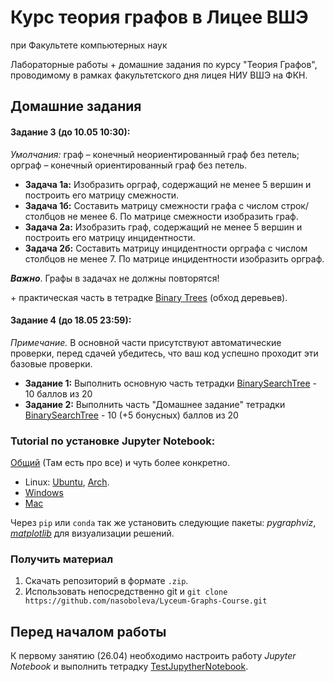 # Курс теория графов в Лицее ВШЭ
при Факультете компьютерных наук

Лабораторные работы + домашние задания по курсу "Теория Графов", проводимому в рамках факультетского дня лицея НИУ ВШЭ на ФКН.

## Домашние задания

#### Задание 3 (до 10.05 10:30):
 _Умолчания:_ граф – конечный неориентированный граф без петель; орграф – конечный ориентированный граф без петель.
* __Задача 1а:__ Изобразить орграф, содержащий не менее 5 вершин и построить его матрицу смежности.
* __Задача 1б:__ Составить матрицу смежности графа с числом строк/столбцов не менее 6. По матрице смежности изобразить граф.
* __Задача 2а:__ Изобразить граф, содержащий не менее 5 вершин и построить его матрицу инцидентности.
* __Задача 2б:__ Составить матрицу инцидентности орграфа с числом столбцов не менее 7. По матрице инцидентности изобразить орграф.

__*Важно*__. Графы в задачах не должны повторятся!

\+ практическая часть в тетрадке [Binary Trees](https://github.com/nasoboleva/Lyceum-Graphs-Course/blob/master/labs/BinaryTrees.ipynb) (обход деревьев).

#### Задание 4 (до 18.05 23:59):
_Примечание._ В основной части присутствуют автоматические проверки, перед сдачей убедитесь, что ваш код успешно проходит эти базовые проверки.
* __Задание 1:__ Выполнить основную часть тетрадки [BinarySearchTree](https://github.com/nasoboleva/Lyceum-Graphs-Course/blob/master/labs/BinarySearchTree.ipynb) - 10 баллов из 20
* __Задание 2:__ Выполнить часть "Домашнее задание" тетрадки [BinarySearchTree](https://github.com/nasoboleva/Lyceum-Graphs-Course/blob/master/labs/BinarySearchTree.ipynb) - 10 (+5 бонусных) баллов из 20

### Tutorial по установке Jupyter Notebook:

[Общий](https://tproger.ru/translations/jupyter-notebook-python-3/) (Там есть про все) и чуть более конкретно.

* Linux: [Ubuntu](https://www.rosehosting.com/blog/how-to-install-jupyter-on-an-ubuntu-16-04-vps/), [Arch](https://wiki.archlinux.org/index.php/Jupyter).
* [Windows](http://jupyter.readthedocs.io/en/latest/install.html)
* [Mac](https://tproger.ru/translations/jupyter-notebook-python-3/)

Через `pip` или `conda` так же установить следующие пакеты: _pygraphviz_, [_matplotlib_](https://matplotlib.org/users/installing.html) для визуализации решений.

### Получить материал

1. Скачать репозиторий в формате `.zip`.
2. Использовать непосредственно git и
```git clone https://github.com/nasoboleva/Lyceum-Graphs-Course.git```


## Перед началом работы

К первому занятию (26.04) необходимо настроить работу _Jupyter Notebook_ и выполнить тетрадку [TestJupytherNotebook](https://github.com/nasoboleva/Lyceum-Graphs-Course/blob/master/TestJupytherNotebook.ipynb).

